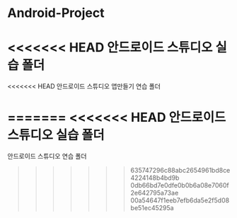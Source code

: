 # Android-Project
<<<<<<< HEAD
안드로이드 스튜디오 실습 폴더
=======
<<<<<<< HEAD
안드로이드 스튜디오 앱만들기 연습 폴더

=======
<<<<<<< HEAD
안드로이드 스튜디오 실습 폴더
=======
안드로이드 스튜디오 연습 폴더
>>>>>>> 635747296c88abc2654961bd8ce4224148b4bd9b
>>>>>>> 0db66bd7e0dfe0b0b6a08e7060f2e642795a73ae
>>>>>>> 00a54647f1eeb7efb6da5e2f5d08be51ec45295a
